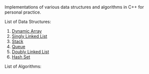 Implementations of various data structures and algorithms in C++ for personal practice.

List of Data Structures:
1. [Dynamic Array](https://github.com/kaushiknaresh47/Data-Structures-Algorithms/tree/main/DynamicArray)
2. [Singly Linked List](https://github.com/kaushiknaresh47/Data-Structures-Algorithms/tree/main/SingleLinkedList)
3. [Stack](https://github.com/kaushiknaresh47/Data-Structures-Algorithms/tree/main/Stack)
4. [Queue](https://github.com/kaushiknaresh47/Data-Structures-Algorithms/tree/main/Queue)
5. [Doubly Linked List](https://github.com/kaushiknaresh47/Data-Structures-Algorithms/tree/main/DoublyLinkedList)
6. [Hash Set](https://github.com/kaushiknaresh47/Data-Structures-Algorithms/tree/main/HashSet)

List of Algorithms:

